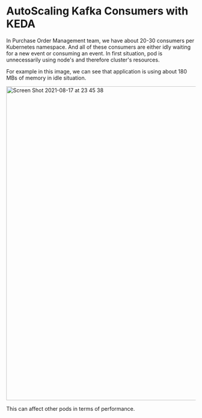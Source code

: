 # AutoScaling Kafka Consumers with KEDA

In Purchase Order Management team, we have about 20-30 consumers per Kubernetes namespace. And all of these consumers are either idly waiting for a new event or consuming an event. In first situation, pod is unnecessarily using node's and therefore cluster's resources. 

For example in this image, we can see that application is using about 180 MBs of memory in idle situation.

<img width="834" alt="Screen Shot 2021-08-17 at 23 45 38" src="https://user-images.githubusercontent.com/26314896/129798115-e8d78ca7-8f8a-4981-a4f4-22d8a3c79f59.png">

This can affect other pods in terms of performance.


